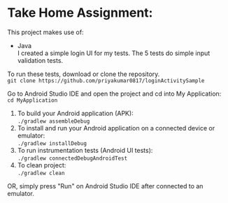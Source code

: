 # Take Home Assignment:  
This project makes use of:
- Java  
I created a simple login UI for my tests. The 5 tests do simple input validation tests.  

To run these tests, download or clone the repository.   
` git clone https://github.com/priyakumar0817/loginActivitySample `

Go to Android Studio IDE and open the project and cd into My Application:   
`cd MyApplication`

1. To build your Android application (APK):  
` ./gradlew assembleDebug `
2. To install and run your Android application on a connected device or emulator:  
`./gradlew installDebug`
3. To run instrumentation tests (Android UI tests):  
`./gradlew connectedDebugAndroidTest `
4. To clean project:  
`./gradlew clean`

OR, simply press "Run" on Android Studio IDE after connected to an emulator. 

